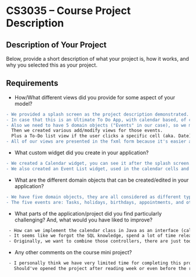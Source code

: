 # CS3035 – Course Project Description

## Description of Your Project

Below, provide a short description of what your project is, how it works, and why you selected this as your project.



## Requirements

- How/What different views did you provide for some aspect of your model?
```diff
- We provided a splash screen as the project description demonstrated.
- In case that this is an Ultimate To Do App, with calendar based, of course. Then we also have a Calendar View here.
- Also we need to have 5 domain objects ("Events" in our case), so we must provide the corresponding interfaces to let users add/delete/modify them. 
  Then we created various add/modify views for those events. 
  Plus a To-Do list view if the user clicks a specific cell (aka. Date) on the calendar.
- All of our views are presented in the fxml form because it's easier and I'm an XML/CSS expert :)
```

- What custom widget did you create in your application?
```diff
- We created a Calendar widget, you can see it after the splash screen.
- We also created an Event List widget, used in the calendar cells and in the To-Do List page. In order to present the events to the user.
```

- What are the different domain objects that can be created/edited in 
your application?
```diff
- We have five domain objects, they are all considered as different type of "events".
- The five events are: Tasks, holidays, birthdays, appointments, and other (events).
```
- What parts of the application/project did you find particularly challenging? 
And, what would you have liked to improve?
```diff
 - How can we implement the calendar class in Java as an interface (calendar widget)?
 - It seems like we forgot the SQL knowledge, spend a lot of time relearning how to build and write in a database.
 - Originally, we want to combine those controllers, there are just too many of them. But we failed to do so (lack of time).
```

- Any other comments on the course mini project?
```diff
 - I personally think we have very limited time for completing this project.
   Should've opened the project after reading week or even before the reading week.
```







